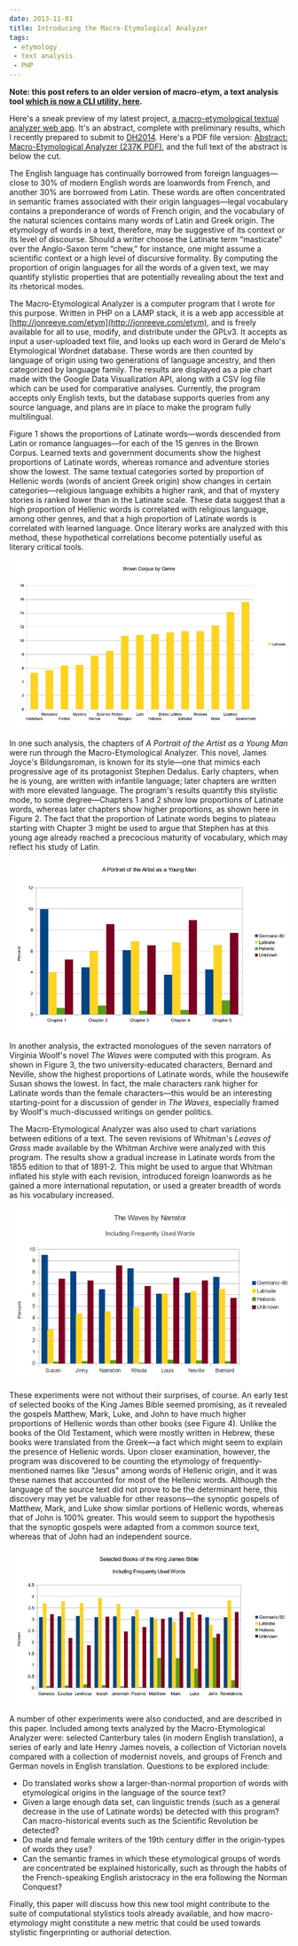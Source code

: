 ```yaml
---
date: 2013-11-01
title: Introducing the Macro-Etymological Analyzer
tags:
 - etymology
 - text analysis
 - PHP
---
```


**Note: this post refers to an older version of macro-etym, a text analysis tool [which is now a CLI utility, here](https://github.com/JonathanReeve/macro-etym).**

Here's a sneak preview of my latest project, [a macro-etymological textual analyzer web app](http://jonreeve.com/etym). It's an abstract, complete with preliminary results, which I recently prepared to submit to [DH2014](http://dh2014.org/). Here's a PDF file version: <a href="http://jonreeve.com/blog/wp-content/uploads/2013/11/dh2014-abstract.pdf">Abstract: Macro-Etymological Analyzer (237K PDF)</a>, and the full text of the abstract is below the cut.

The English language has continually borrowed from foreign languages—close to 30% of modern English words are loanwords from French, and another 30% are borrowed from Latin. These words are often concentrated in semantic frames associated with their origin languages—legal vocabulary contains a preponderance of words of French origin, and the vocabulary of the natural sciences contains many words of Latin and Greek origin. The etymology of words in a text, therefore, may be suggestive of its context or its level of discourse. Should a writer choose the Latinate term “masticate” over the Anglo-Saxon term “chew,” for instance, one might assume a scientific context or a high level of discursive formality. By computing the proportion of origin languages for all the words of a given text, we may quantify stylistic properties that are potentially revealing about the text and its rhetorical modes.  

The Macro-Etymological Analyzer is a computer program that I wrote for this purpose. Written in PHP on a LAMP stack, it is a web app accessible at [http://jonreeve.com/etym](http://jonreeve.com/etym), and is freely available for all to use, modify, and distribute under the GPLv3. It accepts as input a user-uploaded text file, and looks up each word in Gerard de Melo's Etymological Wordnet database. These words are then counted by language of origin using two generations of language ancestry, and then categorized by language family. The results are displayed as a pie chart made with the Google Data Visualization API, along with a CSV log file which can be used for comparative analyses. Currently, the program accepts only English texts, but the database supports queries from any source language, and plans are in place to make the program fully multilingual.

Figure 1 shows the proportions of Latinate words—words descended from Latin or romance languages—for each of the 15 genres in the Brown Corpus. Learned texts and government documents show the highest proportions of Latinate words, whereas romance and adventure stories show the lowest. The same textual categories sorted by proportion of Hellenic words (words of ancient Greek origin) show changes in certain categories—religious language exhibits a higher rank, and that of mystery stories is ranked lower than in the Latinate scale. These data suggest that a high proportion of Hellenic words is correlated with religious language, among other genres, and that a high proportion of Latinate words is correlated with learned language. Once literary works are analyzed with this method, these hypothetical correlations become potentially useful as literary critical tools.  

![Figure 1: Brown Corpus Genres](/images/macro-etym/brown-latinate-with-sorted.jpg)

In one such analysis, the chapters of _A Portrait of the Artist as a Young Man_ were run through the Macro-Etymological Analyzer. This novel, James Joyce's Bildungsroman, is known for its style—one that mimics each progressive age of its protagonist Stephen Dedalus. Early chapters, when he is young, are written with infantile language; later chapters are written with more elevated language. The program's results quantify this stylistic mode, to some degree—Chapters 1 and 2 show low proportions of Latinate words, whereas later chapters show higher proportions, as shown here in Figure 2. The fact that the proportion of Latinate words begins to plateau starting with Chapter 3 might be used to argue that Stephen has at this young age already reached a precocious maturity of vocabulary, which may reflect his study of Latin.

![_A Portrait of the Artist as a Young Man_](/images/macro-etym/portrait-with.jpg)

In another analysis, the extracted monologues of the seven narrators of Virginia Woolf's novel _The Waves_ were computed with this program. As shown in Figure 3, the two university-educated characters, Bernard and Neville, show the highest proportions of Latinate words, while the housewife Susan shows the lowest. In fact, the male characters rank higher for Latinate words than the female characters—this would be an interesting starting-point for a discussion of gender in _The Waves_, especially framed by Woolf's much-discussed writings on gender politics.

The Macro-Etymological Analyzer was also used to chart variations between editions of a text. The seven revisions of Whitman's _Leaves of Grass_ made available by the Whitman Archive were analyzed with this program. The results show a gradual increase in Latinate words from the 1855 edition to that of 1891-2. This might be used to argue that Whitman inflated his style with each revision, introduced foreign loanwords as he gained a more international reputation, or used a greater breadth of words as his vocabulary increased.

![The Waves Narrators](/images/macro-etym/waves-with-screen.png)

These experiments were not without their surprises, of course. An early test of selected books of the King James Bible seemed promising, as it revealed the gospels Matthew, Mark, Luke, and John to have much higher proportions of Hellenic words than other books (see Figure 4). Unlike the books of the Old Testament, which were mostly written in Hebrew, these books were translated from the Greek—a fact which might seem to explain the presence of Hellenic words. Upon closer examination, however, the program was discovered to be counting the etymology of frequently-mentioned names like "Jesus" among words of Hellenic origin, and it was these names that accounted for most of the Hellenic words. Although the language of the source text did not prove to be the determinant here, this discovery may yet be valuable for other reasons—the synoptic gospels of Matthew, Mark, and Luke show similar portions of Hellenic words, whereas that of John is 100% greater. This would seem to support the hypothesis that the synoptic gospels were adapted from a common source text, whereas that of John had an independent source.

![KJV Bible](/images/macro-etym/bible-kjv-with.jpg)

A number of other experiments were also conducted, and are described in this paper. Included among texts analyzed by the Macro-Etymological Analyzer were: selected Canterbury tales (in modern English translation), a series of early and late Henry James novels, a collection of Victorian novels compared with a collection of modernist novels, and groups of French and German novels in English translation. Questions to be explored include:

 * Do translated works show a larger-than-normal proportion of words with etymological origins in the language of the source text?
 * Given a large enough data set, can linguistic trends (such as a general decrease in the use of Latinate words) be detected with this program? Can macro-historical events such as the Scientific Revolution be detected?
 * Do male and female writers of the 19th century differ in the origin-types of words they use?
 * Can the semantic frames in which these etymological groups of words are concentrated be explained historically, such as through the habits of the French-speaking English aristocracy in the era following the Norman Conquest?

Finally, this paper will discuss how this new tool might contribute to the suite of computational stylistics tools already available, and how macro-etymology might constitute a new metric that could be used towards stylistic fingerprinting or authorial detection.
